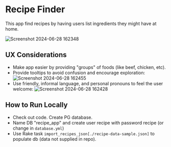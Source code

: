 # Recipe Finder

This app find recipes by having users list ingredients they might have at home.

![Screenshot 2024-06-28 162348](https://github.com/fadelardi/recipe-app/assets/29372822/38bb5ec6-63d0-4948-9475-ed508acb793e)

## UX Considerations

- Make app easier by providing "groups" of foods (like beef, chicken, etc).
- Provide tooltips to avoid confusion and encourage exploration:
![Screenshot 2024-06-28 162455](https://github.com/fadelardi/recipe-app/assets/29372822/993fae8c-d7ee-4077-8dbe-8351962a3ff5)
- Use friendly, informal language, and personal pronouns to feel the user welcome:
![Screenshot 2024-06-28 162428](https://github.com/fadelardi/recipe-app/assets/29372822/1d4a3fa2-9cd0-4fb0-a6d0-7a69a4f619dd)

## How to Run Locally

- Check out code. Create PG database.
- Name DB "recipe_app" and create user recipe with password recipe (or change in `database.yml`)
- Use Rake task `import_recipes_json[./recipe-data-sample.json]` to populate db (data not supplied in repo).
